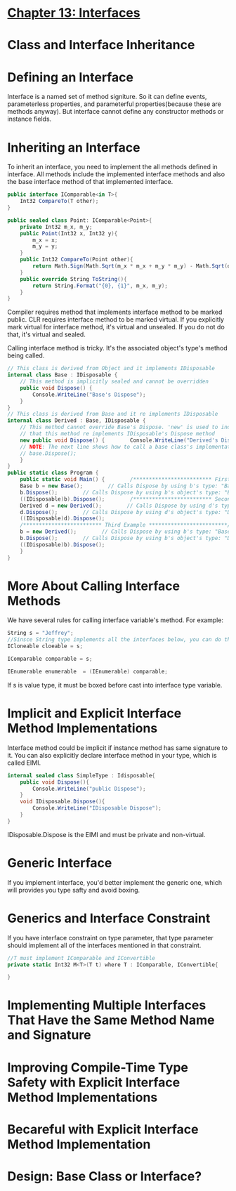 # <u>Chapter 13: Interfaces</u>
# Class and Interface Inheritance
# Defining an Interface

Interface is a named set of method signiture. So it can define events, parameterless properties, and parameterful properties(because these are methods anyway). But interface cannot define any constructor methods or instance fields.

# Inheriting an Interface
To inherit an interface, you need to implement the all methods defined in interface. All methods include the implemented interface methods and also the base interface method of that implemented interface.
```c#
public interface IComparable<in T>{
    Int32 CompareTo(T other);
}

public sealed class Point: IComparable<Point>{
    private Int32 m_x, m_y;
    public Point(Int32 x, Int32 y){
        m_x = x;
        m_y = y;
    }
    public Int32 CompareTo(Point other){
        return Math.Sign(Math.Sqrt(m_x * m_x + m_y * m_y) - Math.Sqrt(other.m_x * other.m_x + other.m_y * other.m_y));
    }
    public override String ToString(){
        return String.Format("{0}, {1}", m_x, m_y);
    }
}
```
Compiler requires method that implements interface method to be marked public. CLR requires interface method to be marked virtual. If you explicitly mark virtual for interface method, it's virtual and unsealed. If you do not do that, it's virtual and sealed.

Calling interface method is tricky. It's the associated object's type's method being called.

```c#
// This class is derived from Object and it implements IDisposable  
internal class Base : IDisposable {     
    // This method is implicitly sealed and cannot be overridden     
    public void Dispose() {        
        Console.WriteLine("Base's Dispose");     
    }  
}  
// This class is derived from Base and it re implements IDisposable  
internal class Derived : Base, IDisposable {     
    // This method cannot override Base's Dispose. 'new' is used to indicate      
    // that this method re implements IDisposable's Dispose method     
    new public void Dispose() {        Console.WriteLine("Derived's Dispose");        
    // NOTE: The next line shows how to call a base class's implementation (if desired)        
    // base.Dispose();     
    }  
}
public static class Program {     
    public static void Main() {        /************************* First Example *************************/        
    Base b = new Base();        // Calls Dispose by using b's type: "Base's Dispose"        
    b.Dispose();        // Calls Dispose by using b's object's type: "Base's Dispose"        
    ((IDisposable)b).Dispose();        /************************* Second Example ************************/        
    Derived d = new Derived();        // Calls Dispose by using d's type: "Derived's Dispose"        
    d.Dispose();        // Calls Dispose by using d's object's type: "Derived's Dispose"        
    ((IDisposable)d).Dispose();  
    /************************* Third Example *************************/        
    b = new Derived();        // Calls Dispose by using b's type: "Base's Dispose"        
    b.Dispose();        // Calls Dispose by using b's object's type: "Derived's Dispose"        
    ((IDisposable)b).Dispose();     
    }  
}  
```
# More About Calling Interface Methods
We have several rules for calling interface variable's method. For example:
```C#
String s = "Jeffrey";
//Sinsce String type implements all the interfaces below, you can do the following
ICloneable cloeable = s;

IComparable comparable = s;

IEnumerable enumerable  = (IEnumerable) comparable;
```

If s is value type, it must be boxed before cast into interface type variable.
# Implicit and Explicit Interface Method Implementations

Interface method could be implicit if instance method has same signature to it. You can also explicitly declare interface method in your type, which is called EIMI.

```C#
internal sealed class SimpleType : Idisposable{
    public void Dispose(){
        Console.WriteLine("public Dispose");
    }
    void IDisposable.Dispose(){
        Console.WriteLine("IDisposable Dispose");
    }
}
```
IDisposable.Dispose is the EIMI and must be private and non-virtual.

# Generic Interface
If you implement interface, you'd better implement the generic one, which will provides you type safty and avoid boxing.
# Generics and Interface Constraint
If you have interface constraint on type parameter, that type parameter should implement all of the interfaces mentioned in that constraint.

```c#
//T must implement IComparable and IConvertible
private static Int32 M<T>(T t) where T : IComparable, IConvertible{

}
```
# Implementing Multiple Interfaces That Have the Same Method Name and Signature
# Improving Compile-Time Type Safety with Explicit Interface Method Implementations
# Becareful with Explicit Interface Method Implementation
# Design: Base Class or Interface?